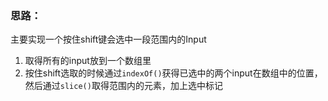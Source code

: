 ### 思路：
主要实现一个按住shift键会选中一段范围内的Input

1.  取得所有的input放到一个数组里
2.  按住shift选取的时候通过`indexOf()`获得已选中的两个input在数组中的位置，然后通过`slice()`取得范围内的元素，加上选中标记